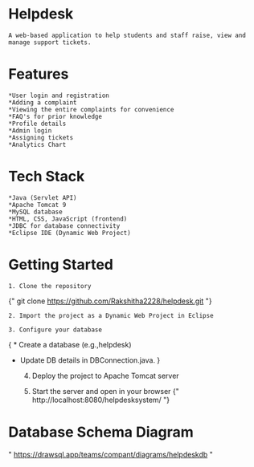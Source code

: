 # Helpdesk
    A web-based application to help students and staff raise, view and manage support tickets.
# Features 
    *User login and registration 
    *Adding a complaint
    *Viewing the entire complaints for convenience
    *FAQ's for prior knowledge 
    *Profile details
    *Admin login
    *Assigning tickets
    *Analytics Chart
# Tech Stack
    *Java (Servlet API)
    *Apache Tomcat 9
    *MySQL database
    *HTML, CSS, JavaScript (frontend)
    *JDBC for database connectivity
    *Eclipse IDE (Dynamic Web Project)
# Getting Started
    1. Clone the repository
{" git clone https://github.com/Rakshitha2228/helpdesk.git "}

    2. Import the project as a Dynamic Web Project in Eclipse

    3. Configure your database
{ * Create a database (e.g.,helpdesk)
  * Update DB details in DBConnection.java. }

    4. Deploy the project to Apache Tomcat server

    5. Start the server and open in your browser
{" http://localhost:8080/helpdesksystem/ "}
# Database Schema Diagram 
" https://drawsql.app/teams/compant/diagrams/helpdeskdb "
    
